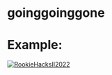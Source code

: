 # goinggoinggone

# Example:
[![RookieHacksII2022](https://circleci.com/gh/RookieHacksII2022/goinggoinggone.svg?style=shield&circle-token=a640b6312a5c554bdf21ba292049f334ba900d35)](https://circleci.com/gh/RookieHacksII2022/goinggoinggone)

